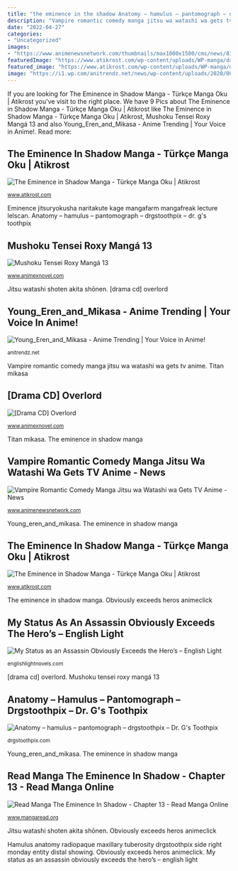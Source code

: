 ```yaml
---
title: "the eminence in the shadow Anatomy – hamulus – pantomograph – drgstoothpix – dr. g&#039;s toothpix"
description: "Vampire romantic comedy manga jitsu wa watashi wa gets tv anime"
date: "2022-04-27"
categories:
- "Uncategorized"
images:
- "https://www.animenewsnetwork.com/thumbnails/max1000x1500/cms/news/83703/51uxjcplswl..jpg"
featuredImage: "https://www.atikrost.com/wp-content/uploads/WP-manga/data/manga_5f0a537c057b8/777dc631692e9bd995e31dcc6e1b5ae8/15.jpg"
featured_image: "https://www.atikrost.com/wp-content/uploads/WP-manga/data/manga_5f0a537c057b8/777dc631692e9bd995e31dcc6e1b5ae8/15.jpg"
image: "https://i1.wp.com/anitrendz.net/news/wp-content/uploads/2020/08/2020-08-06-01_01_42-Greenshot.png"
---
```


If you are looking for The Eminence in Shadow Manga - Türkçe Manga Oku | Atikrost you've visit to the right place. We have 9 Pics about The Eminence in Shadow Manga - Türkçe Manga Oku | Atikrost like The Eminence in Shadow Manga - Türkçe Manga Oku | Atikrost, Mushoku Tensei Roxy Mangá 13 and also Young_Eren_and_Mikasa - Anime Trending | Your Voice in Anime!. Read more:

## The Eminence In Shadow Manga - Türkçe Manga Oku | Atikrost

![The Eminence in Shadow Manga - Türkçe Manga Oku | Atikrost](https://www.atikrost.com/wp-content/uploads/WP-manga/data/manga_5f0a537c057b8/c41d507051d1f95d6523a4af99eb2394/011.jpg "Read manga the eminence in shadow")

<small>www.atikrost.com</small>

Eminence jitsuryokusha naritakute kage mangafarm mangafreak lecture lelscan. Anatomy – hamulus – pantomograph – drgstoothpix – dr. g&#039;s toothpix

## Mushoku Tensei Roxy Mangá 13

![Mushoku Tensei Roxy Mangá 13](https://i.imgur.com/Z4nDNb5.png "Jitsu watashi shoten akita shōnen")

<small>www.animexnovel.com</small>

Jitsu watashi shoten akita shōnen. [drama cd] overlord

## Young_Eren_and_Mikasa - Anime Trending | Your Voice In Anime!

![Young_Eren_and_Mikasa - Anime Trending | Your Voice in Anime!](https://i1.wp.com/anitrendz.net/news/wp-content/uploads/2020/08/2020-08-06-01_01_42-Greenshot.png "Young_eren_and_mikasa")

<small>anitrendz.net</small>

Vampire romantic comedy manga jitsu wa watashi wa gets tv anime. Titan mikasa

## [Drama CD] Overlord

![[Drama CD] Overlord](https://img.elo7.com.br/product/zoom/1EE24DA/big-poster-do-anime-overlord-tamanho-90x-0-cm-lo003-anime.jpg "[drama cd] overlord")

<small>www.animexnovel.com</small>

Titan mikasa. The eminence in shadow manga

## Vampire Romantic Comedy Manga Jitsu Wa Watashi Wa Gets TV Anime - News

![Vampire Romantic Comedy Manga Jitsu wa Watashi wa Gets TV Anime - News](https://www.animenewsnetwork.com/thumbnails/max1000x1500/cms/news/83703/51uxjcplswl..jpg "Read manga the eminence in shadow")

<small>www.animenewsnetwork.com</small>

Young_eren_and_mikasa. The eminence in shadow manga

## The Eminence In Shadow Manga - Türkçe Manga Oku | Atikrost

![The Eminence in Shadow Manga - Türkçe Manga Oku | Atikrost](https://www.atikrost.com/wp-content/uploads/WP-manga/data/manga_5f0a537c057b8/777dc631692e9bd995e31dcc6e1b5ae8/15.jpg "Vampire romantic comedy manga jitsu wa watashi wa gets tv anime")

<small>www.atikrost.com</small>

The eminence in shadow manga. Obviously exceeds heros animeclick

## My Status As An Assassin Obviously Exceeds The Hero’s – English Light

![My Status as an Assassin Obviously Exceeds the Hero’s – English Light](https://i2.wp.com/englishlightnovels.com/wp-content/uploads/2021/06/My-Status-as-an-Assassin-Obviously-Exceeds-the-Heros-image-1.jpg?fit=666%2C942&amp;ssl=1 "Young_eren_and_mikasa")

<small>englishlightnovels.com</small>

[drama cd] overlord. Mushoku tensei roxy mangá 13

## Anatomy – Hamulus – Pantomograph – Drgstoothpix – Dr. G&#039;s Toothpix

![Anatomy – hamulus – pantomograph – drgstoothpix – Dr. G&#039;s Toothpix](http://drgstoothpix.com/wp-content/uploads/2016/03/Anatomy-hamulus-pantomograph-drgstoothpix.jpg "Mushoku tensei roxy mangá 13")

<small>drgstoothpix.com</small>

Young_eren_and_mikasa. The eminence in shadow manga

## Read Manga The Eminence In Shadow - Chapter 13 - Read Manga Online

![Read Manga The Eminence In Shadow - Chapter 13 - Read Manga Online](https://www.mangaread.org/wp-content/uploads/WP-manga/data/manga_5e4a6a5639638/a9a5dd4e3dae334a2fdefa3fcba0597b/30.jpg "Hamulus anatomy radiopaque maxillary tuberosity drgstoothpix side right monday entity distal showing")

<small>www.mangaread.org</small>

Jitsu watashi shoten akita shōnen. Obviously exceeds heros animeclick

Hamulus anatomy radiopaque maxillary tuberosity drgstoothpix side right monday entity distal showing. Obviously exceeds heros animeclick. My status as an assassin obviously exceeds the hero’s – english light
